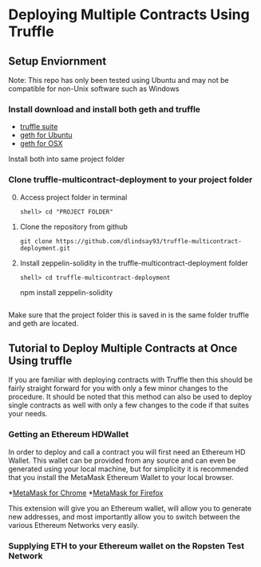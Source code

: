 # Deploying Multiple Contracts Using Truffle

## Setup Enviornment

Note: This repo has only been tested using Ubuntu and may not be compatible for non-Unix software such as Windows

### Install download and install both geth and truffle

* [truffle suite](https://github.com/trufflesuite/truffle)
* [geth for Ubuntu](https://github.com/ethereum/go-ethereum/wiki/Installation-Instructions-for-Ubuntu)
* [geth for OSX](https://github.com/ethereum/go-ethereum/wiki/Installation-Instructions-for-Mac)

Install both into same project folder

### Clone truffle-multicontract-deployment to your project folder

0. Access project folder in terminal
     ```
     shell> cd "PROJECT FOLDER"
     ```
1. Clone the repository from github
     ```
     git clone https://github.com/dlindsay93/truffle-multicontract-deployment.git
     ```
3. Install zeppelin-solidity in the truffle-multicontract-deployment folder
     ```
     shell> cd truffle-multicontract-deployment
     ```
     npm install zeppelin-solidity
     ```

Make sure that the project folder this is saved in is the same folder truffle and geth are located.

## Tutorial to Deploy Multiple Contracts at Once Using truffle

If you are familiar with deploying contracts with Truffle then this should be fairly straight forward for you with only a few minor changes to the procedure. It should be noted that this method can also be used to deploy single contracts as well with only a few changes to the code if that suites your needs.

### Getting an Ethereum HDWallet

In order to deploy and call a contract you will first need an Ethereum HD Wallet. This wallet can be provided from any source and can even be generated using your local machine, but for simplicity it is recommended that you install the MetaMask Ethereum Wallet to your local browser.

*[MetaMask for Chrome](https://chrome.google.com/webstore/detail/metamask/nkbihfbeogaeaoehlefnkodbefgpgknn)
*[MetaMask for Firefox](https://addons.mozilla.org/en-US/firefox/addon/ether-metamask/)

This extension will give you an Ethereum wallet, will allow you to generate new addresses, and most importantly allow you to switch between the various Ethereum Networks very easily.

### Supplying ETH to your Ethereum wallet on the Ropsten Test Network 
